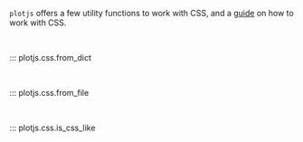 `plotjs` offers a few utility functions to work with CSS, and a [guide](../guides/css/index.md) on how to work with CSS.

<br>

::: plotjs.css.from_dict

<br>

::: plotjs.css.from_file

<br>

::: plotjs.css.is_css_like
